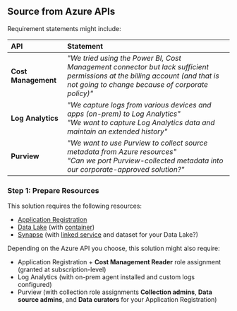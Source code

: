 ## Source from Azure APIs

Requirement statements might include:

  API | Statement
  :----- | :-----
  **Cost Management** | _"We tried using the Power BI, Cost Management connector but lack sufficient permissions at the billing account (and that is not going to change because of corporate policy)"_
  **Log Analytics** | _"We capture logs from various devices and apps (on-prem) to Log Analytics"_<br>_"We want to capture Log Analytics data and maintain an extended history"_
  **Purview** | _"We want to use Purview to collect source metadata from Azure resources"_<br>_"Can we port Purview-collected metadata into our corporate-approved solution?"_

### Step 1: Prepare Resources

This solution requires the following resources:

* [Application Registration](PrepareResources_ApplicationRegistration.md)
* [Data Lake](PrepareResources_DataLake.md) (with [container](PrepareResources_DataLake_Container.md))
* [Synapse](PrepareResources_Synapse.md) (with [linked service](PrepareResources_Synapse_LinkedService.md) and dataset for your Data Lake?)

Depending on the Azure API you choose, this solution might also require:
*	Application Registration + **Cost Management Reader** role assignment (granted at subscription-level)
*	Log Analytics (with on-prem agent installed and custom logs configured)
*	Purview (with collection role assignments **Collection admins**, **Data source admins**, and **Data curators** for your Application Registration)

